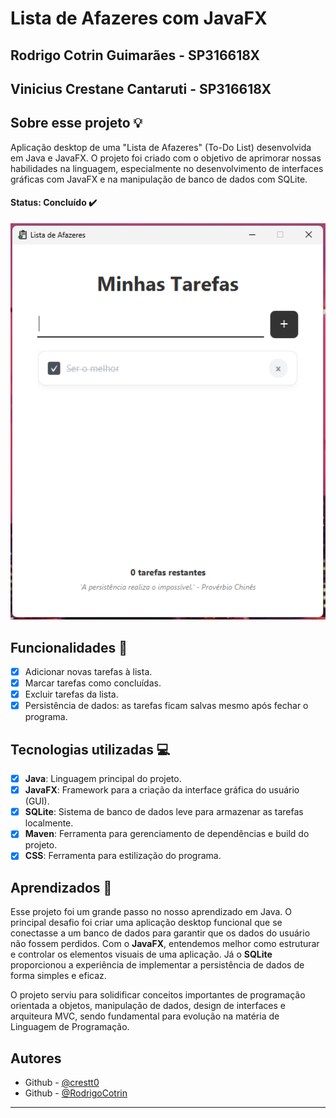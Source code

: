 # Lista de Afazeres com JavaFX

## Rodrigo Cotrin Guimarães - SP316618X

## Vinicius Crestane Cantaruti - SP316618X

## Sobre esse projeto 💡

Aplicação desktop de uma "Lista de Afazeres" (To-Do List) desenvolvida em Java e JavaFX. O projeto foi criado com o objetivo de aprimorar nossas habilidades na linguagem, especialmente no desenvolvimento de interfaces gráficas com JavaFX e na manipulação de banco de dados com SQLite.

#### <strong>Status: </strong>Concluído ✔️

<img src="lista.png" alt="Imagem do Projeto">

## Funcionalidades 🚀
- [X] Adicionar novas tarefas à lista.
- [X] Marcar tarefas como concluídas.
- [X] Excluir tarefas da lista.
- [X] Persistência de dados: as tarefas ficam salvas mesmo após fechar o programa.

## Tecnologias utilizadas 💻

- [X] **Java**: Linguagem principal do projeto.
- [X] **JavaFX**: Framework para a criação da interface gráfica do usuário (GUI).
- [X] **SQLite**: Sistema de banco de dados leve para armazenar as tarefas localmente.
- [X] **Maven**: Ferramenta para gerenciamento de dependências e build do projeto.
- [X] **CSS**: Ferramenta para estilização do programa. 

## Aprendizados 🧠

Esse projeto foi um grande passo no nosso aprendizado em Java. O principal desafio foi criar uma aplicação desktop funcional que se conectasse a um banco de dados para garantir que os dados do usuário não fossem perdidos. Com o **JavaFX**, entendemos melhor como estruturar e controlar os elementos visuais de uma aplicação. Já o **SQLite** proporcionou a experiência de implementar a persistência de dados de forma simples e eficaz.

O projeto serviu para solidificar conceitos importantes de programação orientada a objetos, manipulação de dados, design de interfaces e arquiteura MVC, sendo fundamental para evolução na matéria de Linguagem de Programação.

## Autores

- Github - [@crestt0](https://github.com/crestt0/)
- Github - [@RodrigoCotrin](https://github.com/RodrigoCotrin)

***
